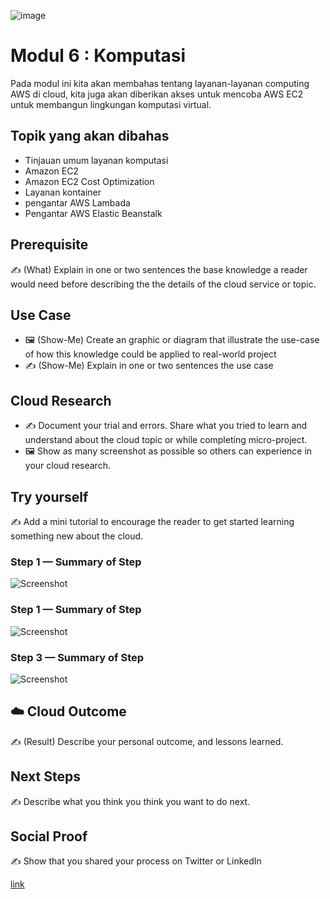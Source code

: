 
![image](https://github.com/dianarahmatulk/100DaysOfCloud/assets/140806099/91777e6d-06a0-456d-bdec-a23f6679a700)


# Modul 6 : Komputasi
Pada modul ini kita akan membahas tentang layanan-layanan computing AWS di cloud, kita juga akan diberikan akses untuk mencoba AWS EC2 untuk membangun lingkungan komputasi virtual.
## Topik yang akan dibahas

- Tinjauan umum layanan komputasi
- Amazon EC2
- Amazon EC2 Cost Optimization
- Layanan kontainer
- pengantar AWS Lambada
- Pengantar AWS Elastic Beanstalk

## Prerequisite

✍️ (What) Explain in one or two sentences the base knowledge a reader would need before describing the the details of the cloud service or topic.

## Use Case

- 🖼️ (Show-Me) Create an graphic or diagram that illustrate the use-case of how this knowledge could be applied to real-world project
- ✍️ (Show-Me) Explain in one or two sentences the use case

## Cloud Research

- ✍️ Document your trial and errors. Share what you tried to learn and understand about the cloud topic or while completing micro-project.
- 🖼️ Show as many screenshot as possible so others can experience in your cloud research.

## Try yourself

✍️ Add a mini tutorial to encourage the reader to get started learning something new about the cloud.

### Step 1 — Summary of Step

![Screenshot](https://via.placeholder.com/500x300)

### Step 1 — Summary of Step

![Screenshot](https://via.placeholder.com/500x300)

### Step 3 — Summary of Step

![Screenshot](https://via.placeholder.com/500x300)

## ☁️ Cloud Outcome

✍️ (Result) Describe your personal outcome, and lessons learned.

## Next Steps

✍️ Describe what you think you think you want to do next.

## Social Proof

✍️ Show that you shared your process on Twitter or LinkedIn

[link](link)
